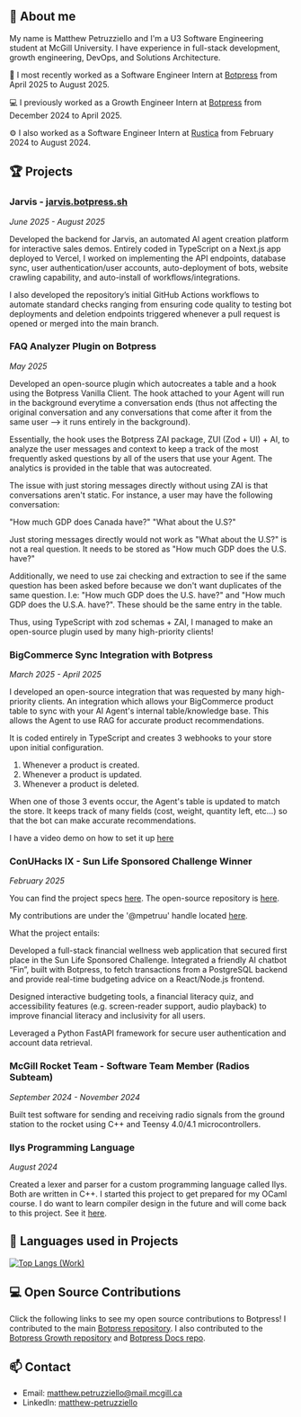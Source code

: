## 🙋 About me
My name is Matthew Petruzziello and I'm a U3 Software Engineering student at McGill University. I have experience in full-stack development, growth engineering, DevOps, and Solutions Architecture.

🤖 I most recently worked as a Software Engineer Intern at [Botpress](https://botpress.com) from April 2025 to August 2025.

‍💻 I previously worked as a Growth Engineer Intern at [Botpress](https://botpress.com) from December 2024 to April 2025.

⚙️ I also worked as a Software Engineer Intern at [Rustica](https://rusticafoods.com) from February 2024 to August 2024.

## 🏆 Projects

### Jarvis - [jarvis.botpress.sh](https://jarvis.botpress.sh)
*June 2025 - August 2025*

Developed the backend for Jarvis, an automated AI agent creation platform for interactive sales demos. Entirely coded in TypeScript on a Next.js app deployed to Vercel, I worked on implementing the API endpoints, database sync, user authentication/user accounts, auto-deployment of bots, website crawling capability, and auto-install of workflows/integrations.

I also developed the repository’s initial GitHub Actions workflows to automate standard checks ranging from ensuring code quality to testing bot deployments and deletion endpoints triggered whenever a pull request is opened or merged into the main branch.

### FAQ Analyzer Plugin on Botpress
*May 2025*

Developed an open-source plugin which autocreates a table and a hook using the Botpress Vanilla Client. The hook attached to your Agent will run in the background everytime a conversation ends (thus not affecting the original conversation and any conversations that come after it from the same user --> it runs entirely in the background).

Essentially, the hook uses the Botpress ZAI package, ZUI (Zod + UI) + AI, to analyze the user messages and context to keep a track of the most frequently asked questions by all of the users that use your Agent. The analytics is provided in the table that was autocreated.

The issue with just storing messages directly without using ZAI is that conversations aren't static. For instance, a user may have the following conversation:

"How much GDP does Canada have?"
"What about the U.S?"

Just storing messages directly would not work as "What about the U.S?" is not a real question. It needs to be stored as "How much GDP does the U.S. have?"

Additionally, we need to use zai checking and extraction to see if the same question has been asked before because we don't want duplicates of the same question.
I.e: "How much GDP does the U.S. have?" and "How much GDP does the U.S.A. have?". These should be the same entry in the table.

Thus, using TypeScript with zod schemas + ZAI, I managed to make an open-source plugin used by many high-priority clients!

### BigCommerce Sync Integration with Botpress
*March 2025 - April 2025*

I developed an open-source integration that was requested by many high-priority clients. An integration which allows your BigCommerce product table to sync with your AI Agent's internal table/knowledge base. This allows the Agent to use RAG for accurate product recommendations.

It is coded entirely in TypeScript and creates 3 webhooks to your store upon initial configuration.
1. Whenever a product is created.
2. Whenever a product is updated.
3. Whenever a product is deleted.

When one of those 3 events occur, the Agent's table is updated to match the store.
It keeps track of many fields (cost, weight, quantity left, etc...) so that the bot can make accurate recommendations.

I have a video demo on how to set it up [here](https://www.youtube.com/watch?v=3Y_WlvMT8AA)

### ConUHacks IX - Sun Life Sponsored Challenge Winner
*February 2025*

You can find the project specs [here](https://devpost.com/software/finsurance). The open-source repository is [here](https://github.com/SophiaClifton/hashbrown-app).

My contributions are under the '@mpetruu' handle located [here](https://github.com/SophiaClifton/hashbrown-app/commits/master/?author=mpetruu).

What the project entails:

Developed a full-stack financial wellness web application that secured first place in the Sun Life Sponsored Challenge. Integrated a friendly AI chatbot “Fin”, built with Botpress, to fetch transactions from a PostgreSQL backend and provide real-time budgeting advice on a React/Node.js frontend.

Designed interactive budgeting tools, a financial literacy quiz, and accessibility features (e.g. screen-reader support, audio playback) to improve financial literacy and inclusivity for all users.

Leveraged a Python FastAPI framework for secure user authentication and account data retrieval.

### McGill Rocket Team - Software Team Member (Radios Subteam)
*September 2024 - November 2024*

Built test software for sending and receiving radio signals from the ground station to the rocket using C++ and Teensy 4.0/4.1 microcontrollers.

### Ilys Programming Language
*August 2024*

Created a lexer and parser for a custom programming language called Ilys. Both are written in C++. I started this project to get prepared for my OCaml course. I do want to learn compiler design in the future and will come back to this project. See it [here](https://github.com/mpetruu/mpetruu/tree/main/Ilys).

## 🔧 Languages used in Projects
[![Top Langs (Work)](https://github-readme-stats.vercel.app/api/top-langs/?username=mpetruu&layout=compact&theme=default&title_color=333)](https://github.com/mpetruu)

## 💻 Open Source Contributions

Click the following links to see my open source contributions to Botpress! I contributed to the main [Botpress repository](https://github.com/botpress/botpress/commits/?author=mpetruu). I also contributed to the [Botpress Growth repository](https://github.com/botpress/growth/commits/?author=mpetruu) and [Botpress Docs repo](https://github.com/botpress/readme/commits/?author=mpetruu).

## 📫 Contact
- Email: matthew.petruzziello@mail.mcgill.ca
- LinkedIn: [matthew-petruzziello](https://linkedin.com/in/matthew-petruzziello)
